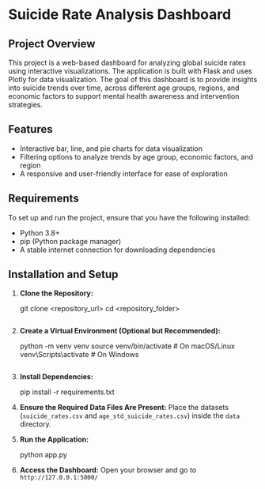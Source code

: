 # Suicide Rate Analysis Dashboard

## Project Overview

This project is a web-based dashboard for analyzing global suicide rates using interactive visualizations. The application is built with Flask and uses Plotly for data visualization. The goal of this dashboard is to provide insights into suicide trends over time, across different age groups, regions, and economic factors to support mental health awareness and intervention strategies.

## Features

- Interactive bar, line, and pie charts for data visualization
- Filtering options to analyze trends by age group, economic factors, and region
- A responsive and user-friendly interface for ease of exploration

## Requirements

To set up and run the project, ensure that you have the following installed:

- Python 3.8+
- pip (Python package manager)
- A stable internet connection for downloading dependencies

## Installation and Setup

1. **Clone the Repository:**

   git clone <repository_url>
   cd <repository_folder>

   ```

   ```

2. **Create a Virtual Environment (Optional but Recommended):**

   python -m venv venv
   source venv/bin/activate # On macOS/Linux
   venv\Scripts\activate # On Windows

   ```

   ```

3. **Install Dependencies:**

   pip install -r requirements.txt

4. **Ensure the Required Data Files Are Present:**
   Place the datasets (`suicide_rates.csv` and `age_std_suicide_rates.csv`) inside the `data` directory.

5. **Run the Application:**

   python app.py

6. **Access the Dashboard:**
   Open your browser and go to `http://127.0.0.1:5000/`
